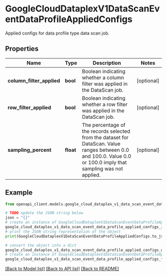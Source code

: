 # GoogleCloudDataplexV1DataScanEventDataProfileAppliedConfigs

Applied configs for data profile type data scan job.

## Properties

Name | Type | Description | Notes
------------ | ------------- | ------------- | -------------
**column_filter_applied** | **bool** | Boolean indicating whether a column filter was applied in the DataScan job. | [optional] 
**row_filter_applied** | **bool** | Boolean indicating whether a row filter was applied in the DataScan job. | [optional] 
**sampling_percent** | **float** | The percentage of the records selected from the dataset for DataScan. Value ranges between 0.0 and 100.0. Value 0.0 or 100.0 imply that sampling was not applied. | [optional] 

## Example

```python
from openapi_client.models.google_cloud_dataplex_v1_data_scan_event_data_profile_applied_configs import GoogleCloudDataplexV1DataScanEventDataProfileAppliedConfigs

# TODO update the JSON string below
json = "{}"
# create an instance of GoogleCloudDataplexV1DataScanEventDataProfileAppliedConfigs from a JSON string
google_cloud_dataplex_v1_data_scan_event_data_profile_applied_configs_instance = GoogleCloudDataplexV1DataScanEventDataProfileAppliedConfigs.from_json(json)
# print the JSON string representation of the object
print(GoogleCloudDataplexV1DataScanEventDataProfileAppliedConfigs.to_json())

# convert the object into a dict
google_cloud_dataplex_v1_data_scan_event_data_profile_applied_configs_dict = google_cloud_dataplex_v1_data_scan_event_data_profile_applied_configs_instance.to_dict()
# create an instance of GoogleCloudDataplexV1DataScanEventDataProfileAppliedConfigs from a dict
google_cloud_dataplex_v1_data_scan_event_data_profile_applied_configs_from_dict = GoogleCloudDataplexV1DataScanEventDataProfileAppliedConfigs.from_dict(google_cloud_dataplex_v1_data_scan_event_data_profile_applied_configs_dict)
```
[[Back to Model list]](../README.md#documentation-for-models) [[Back to API list]](../README.md#documentation-for-api-endpoints) [[Back to README]](../README.md)


